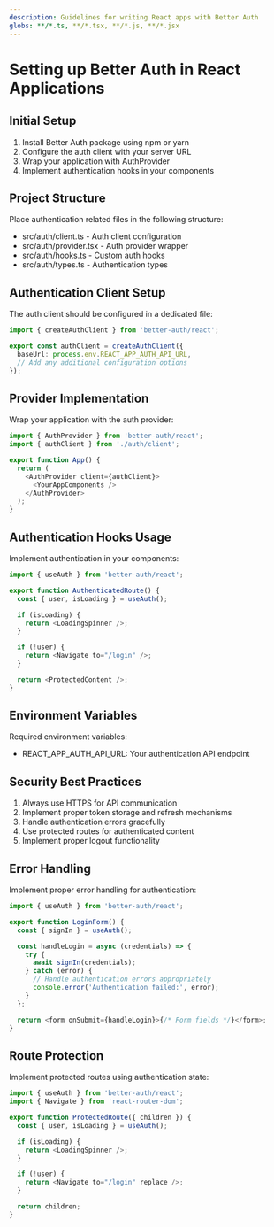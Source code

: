 ```yaml
---
description: Guidelines for writing React apps with Better Auth
globs: **/*.ts, **/*.tsx, **/*.js, **/*.jsx
---
```


# Setting up Better Auth in React Applications

## Initial Setup

1. Install Better Auth package using npm or yarn
2. Configure the auth client with your server URL
3. Wrap your application with AuthProvider
4. Implement authentication hooks in your components

## Project Structure

Place authentication related files in the following structure:
- src/auth/client.ts - Auth client configuration
- src/auth/provider.tsx - Auth provider wrapper
- src/auth/hooks.ts - Custom auth hooks
- src/auth/types.ts - Authentication types

## Authentication Client Setup

The auth client should be configured in a dedicated file:

```typescript
import { createAuthClient } from 'better-auth/react';

export const authClient = createAuthClient({
  baseUrl: process.env.REACT_APP_AUTH_API_URL,
  // Add any additional configuration options
});
```

## Provider Implementation

Wrap your application with the auth provider:

```typescript
import { AuthProvider } from 'better-auth/react';
import { authClient } from './auth/client';

export function App() {
  return (
    <AuthProvider client={authClient}>
      <YourAppComponents />
    </AuthProvider>
  );
}
```

## Authentication Hooks Usage

Implement authentication in your components:

```typescript
import { useAuth } from 'better-auth/react';

export function AuthenticatedRoute() {
  const { user, isLoading } = useAuth();

  if (isLoading) {
    return <LoadingSpinner />;
  }

  if (!user) {
    return <Navigate to="/login" />;
  }

  return <ProtectedContent />;
}
```

## Environment Variables

Required environment variables:
- REACT_APP_AUTH_API_URL: Your authentication API endpoint

## Security Best Practices

1. Always use HTTPS for API communication
2. Implement proper token storage and refresh mechanisms
3. Handle authentication errors gracefully
4. Use protected routes for authenticated content
5. Implement proper logout functionality

## Error Handling

Implement proper error handling for authentication:

```typescript
import { useAuth } from 'better-auth/react';

export function LoginForm() {
  const { signIn } = useAuth();

  const handleLogin = async (credentials) => {
    try {
      await signIn(credentials);
    } catch (error) {
      // Handle authentication errors appropriately
      console.error('Authentication failed:', error);
    }
  };

  return <form onSubmit={handleLogin}>{/* Form fields */}</form>;
}
```

## Route Protection

Implement protected routes using authentication state:

```typescript
import { useAuth } from 'better-auth/react';
import { Navigate } from 'react-router-dom';

export function ProtectedRoute({ children }) {
  const { user, isLoading } = useAuth();

  if (isLoading) {
    return <LoadingSpinner />;
  }

  if (!user) {
    return <Navigate to="/login" replace />;
  }

  return children;
} 